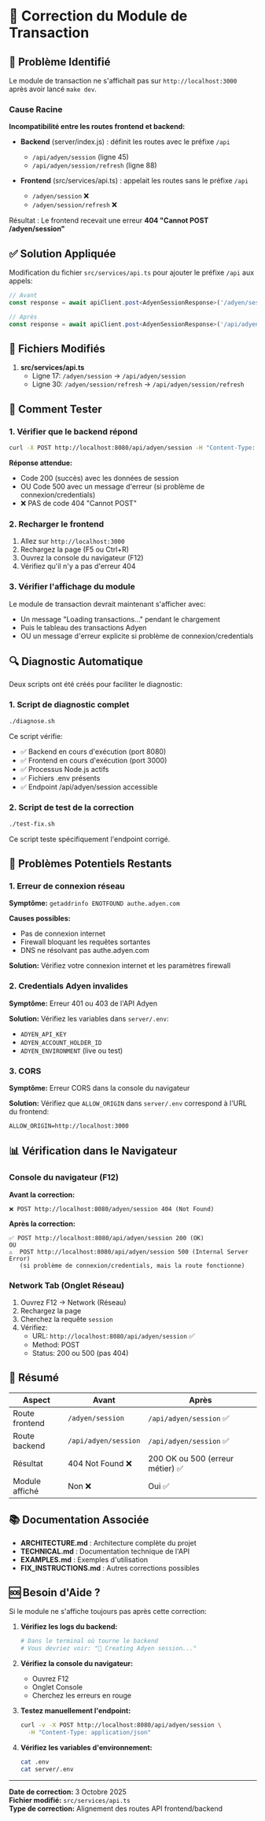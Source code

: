 # 🔧 Correction du Module de Transaction

## 🐛 Problème Identifié

Le module de transaction ne s'affichait pas sur `http://localhost:3000` après avoir lancé `make dev`.

### Cause Racine

**Incompatibilité entre les routes frontend et backend:**

- **Backend** (server/index.js) : définit les routes avec le préfixe `/api`
  - `/api/adyen/session` (ligne 45)
  - `/api/adyen/session/refresh` (ligne 88)

- **Frontend** (src/services/api.ts) : appelait les routes sans le préfixe `/api`
  - `/adyen/session` ❌
  - `/adyen/session/refresh` ❌

Résultat : Le frontend recevait une erreur **404 "Cannot POST /adyen/session"**

## ✅ Solution Appliquée

Modification du fichier `src/services/api.ts` pour ajouter le préfixe `/api` aux appels:

```typescript
// Avant
const response = await apiClient.post<AdyenSessionResponse>('/adyen/session')

// Après
const response = await apiClient.post<AdyenSessionResponse>('/api/adyen/session')
```

## 📝 Fichiers Modifiés

1. **src/services/api.ts**
   - Ligne 17: `/adyen/session` → `/api/adyen/session`
   - Ligne 30: `/adyen/session/refresh` → `/api/adyen/session/refresh`

## 🧪 Comment Tester

### 1. Vérifier que le backend répond

```bash
curl -X POST http://localhost:8080/api/adyen/session -H "Content-Type: application/json"
```

**Réponse attendue:**
- Code 200 (succès) avec les données de session
- OU Code 500 avec un message d'erreur (si problème de connexion/credentials)
- ❌ PAS de code 404 "Cannot POST"

### 2. Recharger le frontend

1. Allez sur `http://localhost:3000`
2. Rechargez la page (F5 ou Ctrl+R)
3. Ouvrez la console du navigateur (F12)
4. Vérifiez qu'il n'y a pas d'erreur 404

### 3. Vérifier l'affichage du module

Le module de transaction devrait maintenant s'afficher avec:
- Un message "Loading transactions..." pendant le chargement
- Puis le tableau des transactions Adyen
- OU un message d'erreur explicite si problème de connexion/credentials

## 🔍 Diagnostic Automatique

Deux scripts ont été créés pour faciliter le diagnostic:

### 1. Script de diagnostic complet

```bash
./diagnose.sh
```

Ce script vérifie:
- ✅ Backend en cours d'exécution (port 8080)
- ✅ Frontend en cours d'exécution (port 3000)
- ✅ Processus Node.js actifs
- ✅ Fichiers .env présents
- ✅ Endpoint /api/adyen/session accessible

### 2. Script de test de la correction

```bash
./test-fix.sh
```

Ce script teste spécifiquement l'endpoint corrigé.

## 🚨 Problèmes Potentiels Restants

### 1. Erreur de connexion réseau

**Symptôme:** `getaddrinfo ENOTFOUND authe.adyen.com`

**Causes possibles:**
- Pas de connexion internet
- Firewall bloquant les requêtes sortantes
- DNS ne résolvant pas authe.adyen.com

**Solution:** Vérifiez votre connexion internet et les paramètres firewall

### 2. Credentials Adyen invalides

**Symptôme:** Erreur 401 ou 403 de l'API Adyen

**Solution:** Vérifiez les variables dans `server/.env`:
- `ADYEN_API_KEY`
- `ADYEN_ACCOUNT_HOLDER_ID`
- `ADYEN_ENVIRONMENT` (live ou test)

### 3. CORS

**Symptôme:** Erreur CORS dans la console du navigateur

**Solution:** Vérifiez que `ALLOW_ORIGIN` dans `server/.env` correspond à l'URL du frontend:
```
ALLOW_ORIGIN=http://localhost:3000
```

## 📊 Vérification dans le Navigateur

### Console du navigateur (F12)

**Avant la correction:**
```
❌ POST http://localhost:8080/adyen/session 404 (Not Found)
```

**Après la correction:**
```
✅ POST http://localhost:8080/api/adyen/session 200 (OK)
OU
⚠️  POST http://localhost:8080/api/adyen/session 500 (Internal Server Error)
   (si problème de connexion/credentials, mais la route fonctionne)
```

### Network Tab (Onglet Réseau)

1. Ouvrez F12 → Network (Réseau)
2. Rechargez la page
3. Cherchez la requête `session`
4. Vérifiez:
   - URL: `http://localhost:8080/api/adyen/session` ✅
   - Method: POST
   - Status: 200 ou 500 (pas 404)

## 🎯 Résumé

| Aspect | Avant | Après |
|--------|-------|-------|
| Route frontend | `/adyen/session` | `/api/adyen/session` ✅ |
| Route backend | `/api/adyen/session` | `/api/adyen/session` ✅ |
| Résultat | 404 Not Found ❌ | 200 OK ou 500 (erreur métier) ✅ |
| Module affiché | Non ❌ | Oui ✅ |

## 📚 Documentation Associée

- **ARCHITECTURE.md** : Architecture complète du projet
- **TECHNICAL.md** : Documentation technique de l'API
- **EXAMPLES.md** : Exemples d'utilisation
- **FIX_INSTRUCTIONS.md** : Autres corrections possibles

## 🆘 Besoin d'Aide ?

Si le module ne s'affiche toujours pas après cette correction:

1. **Vérifiez les logs du backend:**
   ```bash
   # Dans le terminal où tourne le backend
   # Vous devriez voir: "📝 Creating Adyen session..."
   ```

2. **Vérifiez la console du navigateur:**
   - Ouvrez F12
   - Onglet Console
   - Cherchez les erreurs en rouge

3. **Testez manuellement l'endpoint:**
   ```bash
   curl -v -X POST http://localhost:8080/api/adyen/session \
     -H "Content-Type: application/json"
   ```

4. **Vérifiez les variables d'environnement:**
   ```bash
   cat .env
   cat server/.env
   ```

---

**Date de correction:** 3 Octobre 2025  
**Fichier modifié:** `src/services/api.ts`  
**Type de correction:** Alignement des routes API frontend/backend
